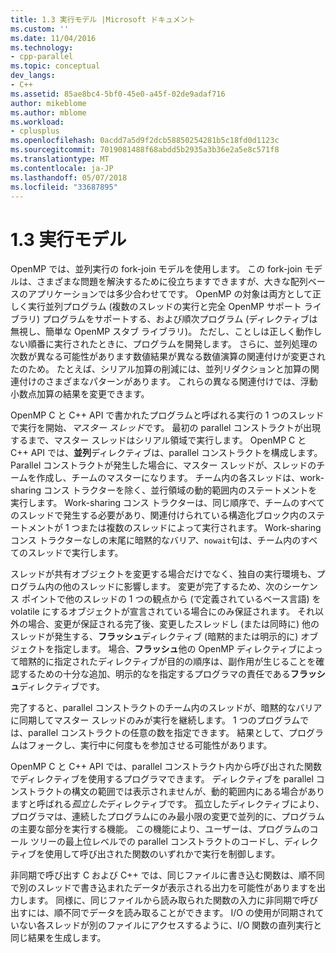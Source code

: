 ```yaml
---
title: 1.3 実行モデル |Microsoft ドキュメント
ms.custom: ''
ms.date: 11/04/2016
ms.technology:
- cpp-parallel
ms.topic: conceptual
dev_langs:
- C++
ms.assetid: 85ae8bc4-5bf0-45e0-a45f-02de9adaf716
author: mikeblome
ms.author: mblome
ms.workload:
- cplusplus
ms.openlocfilehash: 0acdd7a5d9f2dcb58850254281b5c18fd0d1123c
ms.sourcegitcommit: 7019081488f68abdd5b2935a3b36e2a5e8c571f8
ms.translationtype: MT
ms.contentlocale: ja-JP
ms.lasthandoff: 05/07/2018
ms.locfileid: "33687895"
---
```

# <a name="13-execution-model"></a>1.3 実行モデル
OpenMP では、並列実行の fork-join モデルを使用します。 この fork-join モデルは、さまざまな問題を解決するために役立ちますできますが、大きな配列ベースのアプリケーションでは多少合わせてです。 OpenMP の対象は両方として正しく実行並列プログラム (複数のスレッドの実行と完全 OpenMP サポート ライブラリ) プログラムをサポートする、および順次プログラム (ディレクティブは無視し、簡単な OpenMP スタブ ライブラリ)。 ただし、ことしは正しく動作しない順番に実行されたときに、プログラムを開発します。 さらに、並列処理の次数が異なる可能性があります数値結果が異なる数値演算の関連付けが変更されたのため。 たとえば、シリアル加算の削減には、並列リダクションと加算の関連付けのさまざまなパターンがあります。 これらの異なる関連付けでは、浮動小数点加算の結果を変更できます。  
  
 OpenMP C と C++ API で書かれたプログラムと呼ばれる実行の 1 つのスレッドで実行を開始、*マスター スレッド*です。 最初の parallel コンストラクトが出現するまで、マスター スレッドはシリアル領域で実行します。 OpenMP C と C++ API では、**並列**ディレクティブは、parallel コンストラクトを構成します。 Parallel コンストラクトが発生した場合に、マスター スレッドが、スレッドのチームを作成し、チームのマスターになります。 チーム内の各スレッドは、work-sharing コンス トラクターを除く、並行領域の動的範囲内のステートメントを実行します。 Work-sharing コンス トラクターは、同じ順序で、チームのすべてのスレッドで発生する必要があり、関連付けられている構造化ブロック内のステートメントが 1 つまたは複数のスレッドによって実行されます。 Work-sharing コンス トラクターなしの末尾に暗黙的なバリア、`nowait`句は、チーム内のすべてのスレッドで実行します。  
  
 スレッドが共有オブジェクトを変更する場合だけでなく、独自の実行環境も、プログラム内の他のスレッドに影響します。 変更が完了するため、次のシーケンス ポイントで他のスレッドの 1 つの観点から (で定義されているベース言語) を volatile にするオブジェクトが宣言されている場合にのみ保証されます。 それ以外の場合、変更が保証される完了後、変更したスレッドし (または同時に) 他のスレッドが発生する、**フラッシュ**ディレクティブ (暗黙的または明示的に) オブジェクトを指定します。 場合、**フラッシュ**他の OpenMP ディレクティブによって暗黙的に指定されたディレクティブが目的の順序は、副作用が生じることを確認するための十分な追加、明示的なを指定するプログラマの責任である**フラッシュ**ディレクティブです。  
  
 完了すると、parallel コンストラクトのチーム内のスレッドが、暗黙的なバリアに同期してマスター スレッドのみが実行を継続します。 1 つのプログラムでは、parallel コンストラクトの任意の数を指定できます。 結果として、プログラムはフォークし、実行中に何度もを参加させる可能性があります。  
  
 OpenMP C と C++ API では、parallel コンストラクト内から呼び出された関数でディレクティブを使用するプログラマできます。 ディレクティブを parallel コンストラクトの構文の範囲では表示されませんが、動的範囲内にある場合がありますと呼ばれる*孤立した*ディレクティブです。 孤立したディレクティブにより、プログラマは、連続したプログラムにのみ最小限の変更で並列的に、プログラムの主要な部分を実行する機能。 この機能により、ユーザーは、プログラムのコール ツリーの最上位レベルでの parallel コンストラクトのコードし、ディレクティブを使用して呼び出された関数のいずれかで実行を制御します。  
  
 非同期で呼び出す C および C++ では、同じファイルに書き込む関数は、順不同で別のスレッドで書き込まれたデータが表示される出力を可能性がありますを出力します。 同様に、同じファイルから読み取られた関数の入力に非同期で呼び出すには、順不同でデータを読み取ることができます。 I/O の使用が同期されていない各スレッドが別のファイルにアクセスするように、I/O 関数の直列実行と同じ結果を生成します。